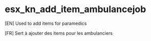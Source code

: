 # esx_kn_add_item_ambulancejob

[EN]
Used to add items for paramedics

[FR]
Sert à ajouter des items pour les ambulanciers
